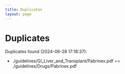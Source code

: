```yaml
---
title: Duplicates
layout: page
---
```


# Duplicates

Duplicates found (2024-06-28 17:18:37):

- ./guidelines/GI_Liver_and_Transplant/Pabrinex.pdf == ./guidelines/Drugs/Pabrinex.pdf